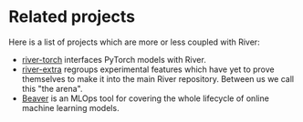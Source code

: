 # Related projects

Here is a list of projects which are more or less coupled with River:

- [river-torch](https://github.com/online-ml/river-torch) interfaces PyTorch models with River.
- [river-extra](https://github.com/online-ml/river-extra) regroups experimental features which have yet to prove themselves to make it into the main River repository. Between us we call this "the arena".
- [Beaver](https://github.com/online-ml/beaver) is an MLOps tool for covering the whole lifecycle of online machine learning models.
